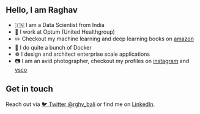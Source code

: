 ## Hello, I am Raghav

- :india: I am a Data Scientist from India 
- 🔷 I work at Optum (United Healthgroup)
- ✏️ Checkout my machine learning and deep learning books on [amazon](https://www.amazon.com/Raghav-Bali/e/B07K2PKCT9?ref=sr_ntt_srch_lnk_1&qid=1595256476&sr=8-1)
- 🐳 I do quite a bunch of Docker
- ☸️ I design and architect enterprise scale applications
- :camera: I am an avid photographer, checkout my profiles on [instagram](https://www.instagram.com/raghavbali/?hl=en) and [vsco](https://vsco.co/raghavbali/gallery)

## Get in touch

Reach out via [🐦 Twitter @rghv_bali](https://twitter.com/rghv_bali) or find me on [LinkedIn](https://linkedin.com/in/baliraghav).

<!--![My github stats](https://github-readme-stats.vercel.app/api?username=raghavbali&show_icons=true&theme=default)-->

<!--
**raghavbali/raghavbali** is a ✨ _special_ ✨ repository because its `README.md` (this file) appears on your GitHub profile.

Here are some ideas to get you started:

- 🔭 I’m currently working on ...
- 🌱 I’m currently learning ...
- 👯 I’m looking to collaborate on ...
- 🤔 I’m looking for help with ...
- 💬 Ask me about ...
- 📫 How to reach me: ...
- 😄 Pronouns: ...
- ⚡ Fun fact: ...
-->
